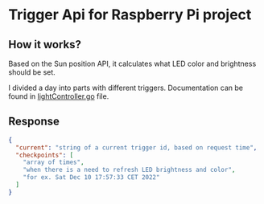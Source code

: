 # Trigger Api for Raspberry Pi project

## How it works?

Based on the Sun position API, it calculates what LED color and brightness should be set.

I divided a day into parts with different triggers. Documentation can be found in 
[lightController.go](src%2FlightController%2FlightController.go) file.

## Response

```json
{
  "current": "string of a current trigger id, based on request time",
  "checkpoints": [
    "array of times",
    "when there is a need to refresh LED brightness and color",
    "for ex. Sat Dec 10 17:57:33 CET 2022"
  ]
}
```
